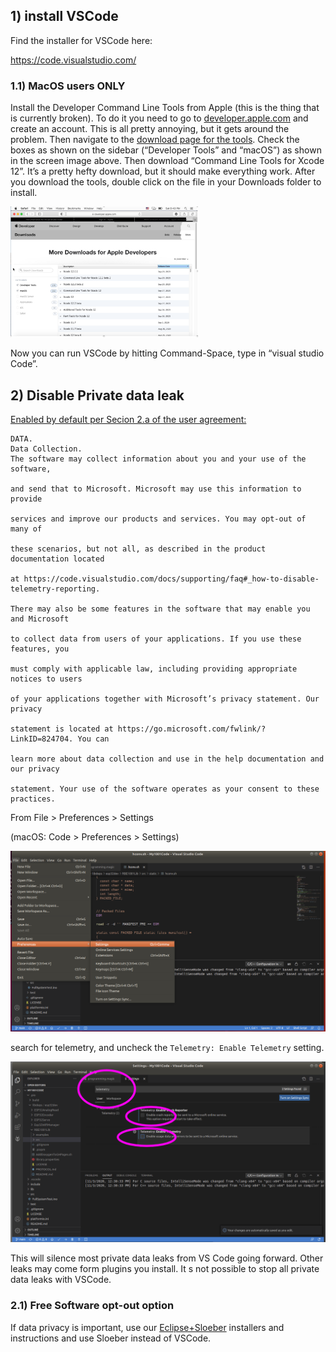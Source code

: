 ## 1) install VSCode

Find the installer for VSCode here:

https://code.visualstudio.com/

### 1.1) MacOS users ONLY

Install the Developer Command Line Tools from Apple (this is the thing that is currently broken). To do it you need to go to [developer.apple.com](https://developer.apple.com) and create an account. This is all pretty annoying, but it gets around the problem. Then navigate to the [download page for the tools](https://developer.apple.com/download/more). Check the boxes as shown on the sidebar (“Developer Tools” and “macOS”) as shown in the screen image above. Then download “Command Line Tools for Xcode 12”. It’s a pretty hefty download, but it should make everything work. After you download the tools, double click on the file in your Downloads folder to install.

<img src="image/osxXcode.png" width="300">

Now you can run VSCode by hitting Command-Space, type in “visual studio Code”. 

## 2) Disable Private data leak

[Enabled by default per Secion 2.a of the user agreement: ](https://code.visualstudio.com/license)

```
DATA.
Data Collection.
The software may collect information about you and your use of the software, 

and send that to Microsoft. Microsoft may use this information to provide 

services and improve our products and services. You may opt-out of many of 

these scenarios, but not all, as described in the product documentation located

at https://code.visualstudio.com/docs/supporting/faq#_how-to-disable-telemetry-reporting.

There may also be some features in the software that may enable you and Microsoft 

to collect data from users of your applications. If you use these features, you

must comply with applicable law, including providing appropriate notices to users 

of your applications together with Microsoft’s privacy statement. Our privacy 

statement is located at https://go.microsoft.com/fwlink/?LinkID=824704. You can 

learn more about data collection and use in the help documentation and our privacy 

statement. Your use of the software operates as your consent to these practices.
```

From File > Preferences > Settings 

(macOS: Code > Preferences > Settings)

<img src="image/disableTelemSettings.png" width="600">

search for telemetry, and uncheck the `Telemetry: Enable Telemetry` setting. 

<img src="image/disableTelem.png" width="600">

This will silence most private data leaks from VS Code going forward. Other leaks may come form plugins you install. It s not possible to stop all private data leaks with VSCode. 

### 2.1) Free Software opt-out option

If data privacy is important, use our [Eclipse+Sloeber](https://github.com/WPIRoboticsEngineering/RobotInterfaceBoard#arduino-and-the-esp32-toolchain-and-sloeber-eclipse) installers and instructions and use Sloeber instead of VSCode. 